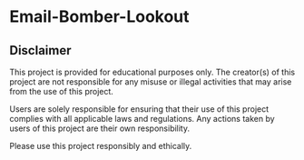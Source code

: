# Email-Bomber-Lookout

## Disclaimer

This project is provided for educational purposes only. The creator(s) of this project are not responsible for any misuse or illegal activities that may arise from the use of this project. 

Users are solely responsible for ensuring that their use of this project complies with all applicable laws and regulations. Any actions taken by users of this project are their own responsibility.

Please use this project responsibly and ethically.

